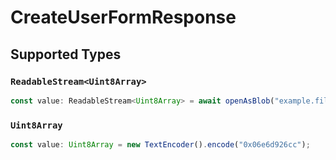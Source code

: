 # CreateUserFormResponse


## Supported Types

### `ReadableStream<Uint8Array>`

```typescript
const value: ReadableStream<Uint8Array> = await openAsBlob("example.file");
```

### `Uint8Array`

```typescript
const value: Uint8Array = new TextEncoder().encode("0x06e6d926cc");
```

